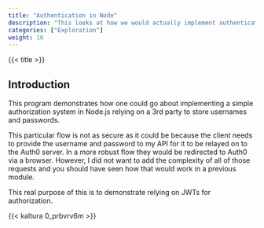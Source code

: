 ```yaml
---
title: "Authentication in Node"
description: "This looks at how we would actually implement authentication in Node.js using Auth0"
categories: ["Exploration"]
weight: 10
---
```

<!--- Make sure to fill out the title and description above, they will be used when generating lists of exploration topics -->
<!--- The weight above determines what order this will be shown among other exploration topics in this same folder, lower numbers are shown first. Start using at least multiples of 5, that way if you need to add a content page between existing ones there are enough open weights to do so. They are integers only -->

{{< title >}}
## Introduction
This program demonstrates how one could go about implementing a simple authorization system in Node.js relying on a 3rd party to store usernames and passwords.

This particular flow is not as secure as it could be because the client needs to provide the username and password to my API for it to be relayed on to the Auth0 server. In a more robust flow they would be redirected to Auth0 via a browser. However, I did not want to add the complexity of all of those requests and you should have seen how that would work in a previous module.

This real purpose of this is to demonstrate relying on JWTs for authorization.

{{< kaltura 0_prbvrv6m >}}

<script src="https://gist.github.com/wolfordj/adfdfe420daa32278ec1005bd74c83ef.js"></script>
